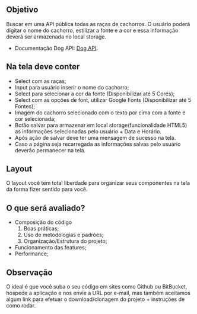 ## Objetivo

Buscar em uma API pública todas as raças de cachorros.
O usuário poderá digitar o nome do cachorro, estilizar a fonte e a cor e essa informação deverá ser armazenada no local storage.

-   Documentação Dog API: [Dog API](https://dog.ceo/dog-api/).

## Na tela deve conter

-   Select com as raças;
-   Input para usuário inserir o nome do cachorro;
-   Select para selecionar a cor da fonte (Disponibilizar até 5 Cores);
-   Select com as opções de font, utilizar Google Fonts (Disponibilizar até 5 Fontes);
-   Imagem do cachorro selecionado com o texto por cima com a fonte e cor selecionada;
-   Botão salvar para armazenar em local storage(funcionalidade HTML5) as informações selecionadas pelo usuário + Data e Horário.
-   Após ação de salvar deve ter uma mensagem de sucesso na tela.
-   Caso a página seja recarregada as informações salvas pelo usuário deverão permanecer na tela.

## Layout

O layout você tem total liberdade para organizar seus componentes na tela da forma fizer sentido para você.

## O que será avaliado?

-   Composição do código
    1. Boas práticas;
    2. Uso de metodologias e padrões;
    3. Organização/Estrutura do projeto;
-   Funcionamento das features;
-   Performance;

## Observação

O ideal é que você suba o seu código em sites como Github ou BitBucket, hospede a aplicação e nos envie a URL por e-mail, mas também aceitamos algum link para efetuar o download/clonagem do projeto + instruções de como rodar.
